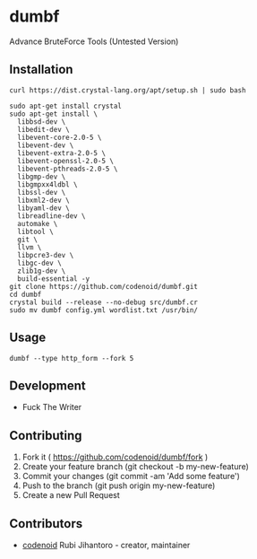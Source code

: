 # dumbf

Advance BruteForce Tools (Untested Version)

## Installation

`curl https://dist.crystal-lang.org/apt/setup.sh | sudo bash`

```
sudo apt-get install crystal
sudo apt-get install \
  libbsd-dev \
  libedit-dev \
  libevent-core-2.0-5 \
  libevent-dev \
  libevent-extra-2.0-5 \
  libevent-openssl-2.0-5 \
  libevent-pthreads-2.0-5 \
  libgmp-dev \
  libgmpxx4ldbl \
  libssl-dev \
  libxml2-dev \
  libyaml-dev \
  libreadline-dev \
  automake \
  libtool \
  git \
  llvm \
  libpcre3-dev \
  libgc-dev \
  zlib1g-dev \
  build-essential -y
git clone https://github.com/codenoid/dumbf.git
cd dumbf
crystal build --release --no-debug src/dumbf.cr
sudo mv dumbf config.yml wordlist.txt /usr/bin/
```

## Usage

```
dumbf --type http_form --fork 5
```

## Development

* Fuck The Writer

## Contributing

1. Fork it ( https://github.com/codenoid/dumbf/fork )
2. Create your feature branch (git checkout -b my-new-feature)
3. Commit your changes (git commit -am 'Add some feature')
4. Push to the branch (git push origin my-new-feature)
5. Create a new Pull Request

## Contributors

- [codenoid](https://github.com/codenoid) Rubi Jihantoro - creator, maintainer
